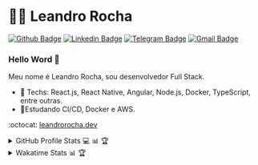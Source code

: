 # :man_technologist: Leandro Rocha

[![Github Badge](https://img.shields.io/badge/-Github-000?style=flat-square&logo=Github&logoColor=white&link=https://github.com/leandroprog)](https://github.com/leandroprog)
[![Linkedin Badge](https://img.shields.io/badge/-LinkedIn-blue?style=flat-square&logo=Linkedin&logoColor=white&link=leandro-rocha-41289664/)](https://www.linkedin.com/in/leandro-rocha-41289664/)
[![Telegram Badge](https://img.shields.io/badge/-Telegram-1ca0f1?style=flat-square&labelColor=1ca0f1&logo=telegram&logoColor=white&link=https://t.me/Leandro_Rocha_Dev)](https://t.me/Leandro_Rocha_Dev)
[![Gmail Badge](https://img.shields.io/badge/-Gmail-c14438?style=flat-square&logo=Gmail&logoColor=white&link=mailto:prog.leandro@gmail.com)](mailto:prog.leandro@gmail.com)

### Hello Word 👋

Meu nome é Leandro Rocha, sou desenvolvedor Full Stack.

- 🔭 Techs: React.js, React Native, Angular, Node.js, Docker, TypeScript, entre outras.
- 🌱Estudando CI/CD, Docker e AWS.

:octocat: [leandrorocha.dev](https://leandrorocha.dev)

<details style="display:flex;justify-content:space-between">
    <summary align="left" >GitHub Profile Stats 💻 📊 🏆</summary>
    <img height="180em" src="https://github-readme-stats.vercel.app/api?username=leandroprog&theme=transparent&show_icons=true&count_private=true" alt="Leandro Rocha GitHub Stats" />
  <img height="180em" src="https://github-readme-stats.vercel.app/api/top-langs/?username=leandroprog&ver2&layout=compact&theme=transparent&langs_count=8" 
    alt="Leandro Rocha GitHub Top Languages" />
</details>

<details style="display:flex;justify-content:space-between">
<summary align="left" >Wakatime Stats 📊 🏆</summary>
    
[![Leandro Rocha wakatime stats](https://github-readme-stats.vercel.app/api/wakatime?username=prog_leandro&theme=transparent)](https://github.com/anuraghazra/github-readme-stats)
</details>

